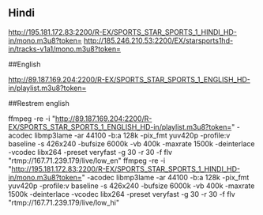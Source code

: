 ## Hindi 

http://195.181.172.83:2200/R-EX/SPORTS_STAR_SPORTS_1_HINDI_HD-in/mono.m3u8?token=
http://185.246.210.53:2200/EX/starsports1hd-in/tracks-v1a1/mono.m3u8?token=

##English

http://89.187.169.204:2200/R-EX/SPORTS_STAR_SPORTS_1_ENGLISH_HD-in/playlist.m3u8?token=

##Restrem
english 

ffmpeg -re -i "http://89.187.169.204:2200/R-EX/SPORTS_STAR_SPORTS_1_ENGLISH_HD-in/playlist.m3u8?token=" -acodec libmp3lame -ar 44100 -b:a 128k -pix_fmt yuv420p -profile:v baseline -s 426x240 -bufsize 6000k -vb 400k -maxrate 1500k -deinterlace -vcodec libx264 -preset veryfast -g 30 -r 30 -f flv "rtmp://167.71.239.179/live/low_en"
ffmpeg -re -i "http://195.181.172.83:2200/R-EX/SPORTS_STAR_SPORTS_1_HINDI_HD-in/mono.m3u8?token=" -acodec libmp3lame -ar 44100 -b:a 128k -pix_fmt yuv420p -profile:v baseline -s 426x240 -bufsize 6000k -vb 400k -maxrate 1500k -deinterlace -vcodec libx264 -preset veryfast -g 30 -r 30 -f flv "rtmp://167.71.239.179/live/low_hi"
